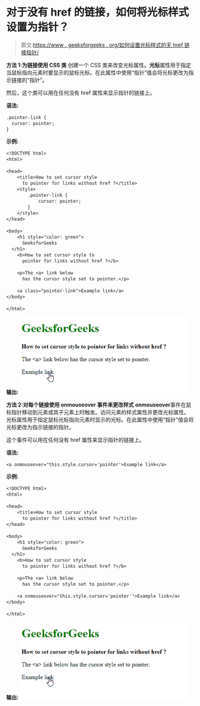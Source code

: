 # 对于没有 href 的链接，如何将光标样式设置为指针？

> 原文:[https://www . geeksforgeeks . org/如何设置光标样式的无 href 链接指针/](https://www.geeksforgeeks.org/how-to-set-cursor-style-to-pointer-for-links-without-href/)

**方法 1:为链接使用 CSS 类**
创建一个 CSS 类来改变光标属性。**光标**属性用于指定当鼠标指向元素时要显示的鼠标光标。在此属性中使用“指针”值会将光标更改为指示链接的“指针”。

然后，这个类可以用在任何没有 href 属性来显示指针的链接上。

**语法:**

```
.pointer-link {
  cursor: pointer;
}
```

**示例:**

```
<!DOCTYPE html>
<html>

<head>
    <title>How to set cursor style 
      to pointer for links without href ?</title>
    <style>
        .pointer-link {
            cursor: pointer;
        }
    </style>
</head>

<body>
    <h1 style="color: green">
      GeeksforGeeks
  </h1>
    <b>How to set cursor style to
      pointer for links without href ?</b>

    <p>The <a> link below
      has the cursor style set to pointer.</p>

    <a class="pointer-link">Example link</a>
</body>

</html>
```

**输出:**
![css-class-output](img/fdf63928561a757f391e9f576fd7e533.png)

**方法 2:对每个链接使用 onmouseover 事件来更改样式**
**onmouseover**事件在鼠标指针移动到元素或其子元素上时触发。访问元素的样式属性并更改光标属性。
光标属性用于指定鼠标光标指向元素时显示的光标。在此属性中使用“指针”值会将光标更改为指示链接的指针。

这个事件可以用在任何没有 href 属性来显示指针的链接上。

**语法:**

```
<a onmouseover="this.style.cursor='pointer'>Example link</a>
```

**示例:**

```
<!DOCTYPE html>
<html>

<head>
    <title>How to set cursor style
      to pointer for links without href ?</title>
</head>

<body>
    <h1 style="color: green">
      GeeksforGeeks
  </h1>
    <b>How to set cursor style 
      to pointer for links without href ?</b>

    <p>The <a> link below 
      has the cursor style set to pointer.</p>

    <a onmouseover="this.style.cursor='pointer'">Example link</a>
</body>

</html>
```

**输出:**
![onmouseover-output](img/d91826db8b4e98c712d784408ca1309c.png)